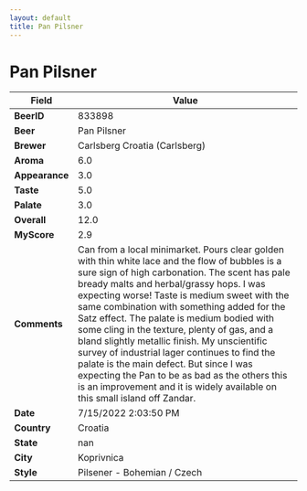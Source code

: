 ```yaml
---
layout: default
title: Pan Pilsner
---
```


# Pan Pilsner

| Field         | Value     |
|---------------|-----------|
| **BeerID** | 833898 |
| **Beer** | Pan Pilsner |
| **Brewer** | Carlsberg Croatia (Carlsberg) |
| **Aroma** | 6.0 |
| **Appearance** | 3.0 |
| **Taste** | 5.0 |
| **Palate** | 3.0 |
| **Overall** | 12.0 |
| **MyScore** | 2.9 |
| **Comments** | Can from a local minimarket. Pours clear golden with thin white lace and the flow of bubbles is a sure sign of high carbonation. The scent has pale bready malts and herbal/grassy hops. I was expecting worse! Taste is medium sweet with the same combination with something added for the Satz effect. The palate is medium bodied with some cling in the texture, plenty of gas, and a bland slightly metallic finish. My unscientific survey of industrial lager continues to find the palate is the main defect. But since I was expecting the Pan to be as bad as the others this is an improvement and it is widely available on this small island off Zandar. |
| **Date** | 7/15/2022 2:03:50 PM |
| **Country** | Croatia |
| **State** | nan |
| **City** | Koprivnica |
| **Style** | Pilsener - Bohemian / Czech |
